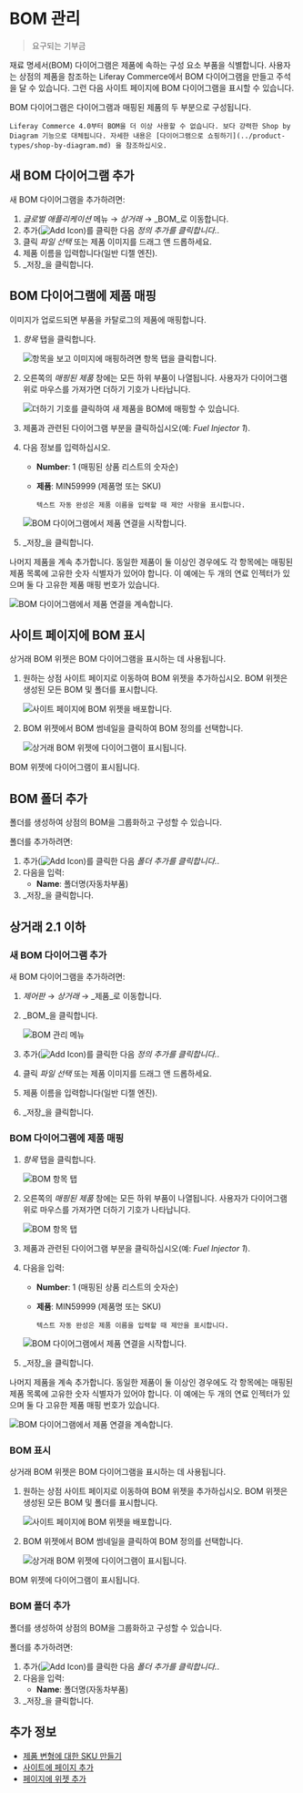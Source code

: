 # BOM 관리

> 요구되는 기부금

재료 명세서(BOM) 다이어그램은 제품에 속하는 구성 요소 부품을 식별합니다. 사용자는 상점의 제품을 참조하는 Liferay Commerce에서 BOM 다이어그램을 만들고 주석을 달 수 있습니다. 그런 다음 사이트 페이지에 BOM 다이어그램을 표시할 수 있습니다.

BOM 다이어그램은 다이어그램과 매핑된 제품의 두 부분으로 구성됩니다.

```{important}
Liferay Commerce 4.0부터 BOM을 더 이상 사용할 수 없습니다. 보다 강력한 Shop by Diagram 기능으로 대체됩니다. 자세한 내용은 [다이어그램으로 쇼핑하기](../product-types/shop-by-diagram.md) 을 참조하십시오. 
```

## 새 BOM 다이어그램 추가

새 BOM 다이어그램을 추가하려면:

1. _글로벌 애플리케이션_ 메뉴 &rarr; _상거래_ &rarr; _BOM_로 이동합니다.
1. 추가(![Add Icon](../../../images/icon-add.png))를 클릭한 다음 _정의 추가를 클릭합니다._.
1. 클릭 _파일 선택_ 또는 제품 이미지를 드래그 앤 드롭하세요.
1. 제품 이름을 입력합니다(일반 디젤 엔진).
1. _저장_을 클릭합니다.

## BOM 다이어그램에 제품 매핑

이미지가 업로드되면 부품을 카탈로그의 제품에 매핑합니다.

1. _항목_ 탭을 클릭합니다.

    ![항목을 보고 이미지에 매핑하려면 항목 탭을 클릭합니다.](./managing-boms/images/02.png)

2. 오른쪽의 _매핑된 제품_ 창에는 모든 하위 부품이 나열됩니다. 사용자가 다이어그램 위로 마우스를 가져가면 더하기 기호가 나타납니다.

    ![더하기 기호를 클릭하여 새 제품을 BOM에 매핑할 수 있습니다.](./managing-boms/images/03.png)

3. 제품과 관련된 다이어그램 부분을 클릭하십시오(예: _Fuel Injector 1_).

4. 다음 정보를 입력하십시오.

    * **Number**: 1 (매핑된 상품 리스트의 숫자순)
    * **제품**: MIN59999 (제품명 또는 SKU)

      ```{tip}
      텍스트 자동 완성은 제품 이름을 입력할 때 제안 사항을 표시합니다.
      ```

    ![BOM 다이어그램에서 제품 연결을 시작합니다.](./managing-boms/images/04.png)

5. _저장_을 클릭합니다.

나머지 제품을 계속 추가합니다. 동일한 제품이 둘 이상인 경우에도 각 항목에는 매핑된 제품 목록에 고유한 숫자 식별자가 있어야 합니다. 이 예에는 두 개의 연료 인젝터가 있으며 둘 다 고유한 제품 매핑 번호가 있습니다.

![BOM 다이어그램에서 제품 연결을 계속합니다.](./managing-boms/images/05.png)

## 사이트 페이지에 BOM 표시

상거래 BOM 위젯은 BOM 다이어그램을 표시하는 데 사용됩니다.

1. 원하는 상점 사이트 페이지로 이동하여 BOM 위젯을 추가하십시오. BOM 위젯은 생성된 모든 BOM 및 폴더를 표시합니다.

    ![사이트 페이지에 BOM 위젯을 배포합니다.](./managing-boms/images/06.png)

1. BOM 위젯에서 BOM 썸네일을 클릭하여 BOM 정의를 선택합니다.

    ![상거래 BOM 위젯에 다이어그램이 표시됩니다.](./managing-boms/images/07.png)

BOM 위젯에 다이어그램이 표시됩니다.

## BOM 폴더 추가

폴더를 생성하여 상점의 BOM을 그룹화하고 구성할 수 있습니다.

폴더를 추가하려면:

1. 추가(![Add Icon](../../../images/icon-add.png))를 클릭한 다음 _폴더 추가를 클릭합니다._.
1. 다음을 입력:
    * **Name**: 폴더명(자동차부품)
1. _저장_을 클릭합니다.

## 상거래 2.1 이하

### 새 BOM 다이어그램 추가

새 BOM 다이어그램을 추가하려면:

1. _제어판_ &rarr; _상거래_ &rarr; _제품_로 이동합니다.
1. _BOM_을 클릭합니다.

    ![BOM 관리 메뉴](./managing-boms/images/01.png)

1. 추가(![Add Icon](../../../images/icon-add.png))를 클릭한 다음 _정의 추가를 클릭합니다._.
1. 클릭 _파일 선택_ 또는 제품 이미지를 드래그 앤 드롭하세요.
1. 제품 이름을 입력합니다(일반 디젤 엔진).
1. _저장_을 클릭합니다.

### BOM 다이어그램에 제품 매핑

1. _항목_ 탭을 클릭합니다.

    ![BOM 항목 탭](./managing-boms/images/02.png)

1. 오른쪽의 _매핑된 제품_ 창에는 모든 하위 부품이 나열됩니다. 사용자가 다이어그램 위로 마우스를 가져가면 더하기 기호가 나타납니다.

    ![BOM 항목 탭](./managing-boms/images/03.png)

1. 제품과 관련된 다이어그램 부분을 클릭하십시오(예: _Fuel Injector 1_).

1. 다음을 입력:

    * **Number**: 1 (매핑된 상품 리스트의 숫자순)
    * **제품**: MIN59999 (제품명 또는 SKU)

      ```{tip}
      텍스트 자동 완성은 제품 이름을 입력할 때 제안을 표시합니다.
      ```

    ![BOM 다이어그램에서 제품 연결을 시작합니다.](./managing-boms/images/04.png)

1. _저장_을 클릭합니다.

나머지 제품을 계속 추가합니다. 동일한 제품이 둘 이상인 경우에도 각 항목에는 매핑된 제품 목록에 고유한 숫자 식별자가 있어야 합니다. 이 예에는 두 개의 연료 인젝터가 있으며 둘 다 고유한 제품 매핑 번호가 있습니다.

![BOM 다이어그램에서 제품 연결을 계속합니다.](./managing-boms/images/05.png)

### BOM 표시

상거래 BOM 위젯은 BOM 다이어그램을 표시하는 데 사용됩니다.

1. 원하는 상점 사이트 페이지로 이동하여 BOM 위젯을 추가하십시오. BOM 위젯은 생성된 모든 BOM 및 폴더를 표시합니다.

    ![사이트 페이지에 BOM 위젯을 배포합니다.](./managing-boms/images/06.png)

1. BOM 위젯에서 BOM 썸네일을 클릭하여 BOM 정의를 선택합니다.

    ![상거래 BOM 위젯에 다이어그램이 표시됩니다.](./managing-boms/images/07.png)

BOM 위젯에 다이어그램이 표시됩니다.

### BOM 폴더 추가

폴더를 생성하여 상점의 BOM을 그룹화하고 구성할 수 있습니다.

폴더를 추가하려면:

1. 추가(![Add Icon](../../../images/icon-add.png))를 클릭한 다음 _폴더 추가를 클릭합니다._.
1. 다음을 입력:
    * **Name**: 폴더명(자동차부품)
1. _저장_을 클릭합니다.

## 추가 정보

* [제품 변형에 대한 SKU 만들기](./creating-skus-for-product-variants.md)
* [사이트에 페이지 추가](https://learn.liferay.com/dxp/latest/ko/site-building/creating-pages/adding-pages/adding-a-page-to-a-site.html)
* [페이지에 위젯 추가](https://learn.liferay.com/dxp/latest/ko/site-building/creating-pages/using-widget-pages/adding-widgets-to-a-page.html)
